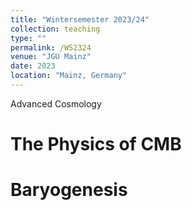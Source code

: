```yaml
---
title: "Wintersemester 2023/24"
collection: teaching
type: ""
permalink: /WS2324
venue: "JGU Mainz"
date: 2023
location: "Mainz, Germany"
---
```


Advanced Cosmology 

The Physics of CMB
======

Baryogenesis
======

